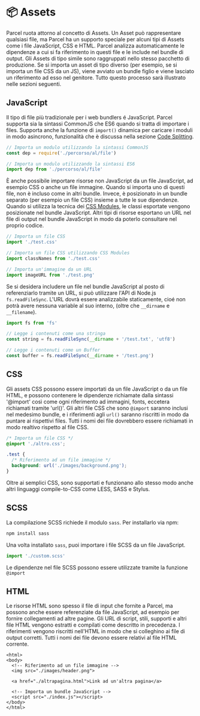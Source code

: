 # 📦 Assets

Parcel ruota attorno al concetto di Assets. Un Asset può rappresentare qualsiasi file, ma Parcel ha un supporto speciale per alcuni tipi di Assets come i file JavaScript, CSS e HTML. Parcel analizza automaticamente le dipendenze a cui si fa riferimento in questi file e le include nel bundle di output. Gli Assets di tipo simile sono raggruppati nello stesso pacchetto di produzione. Se si importa un asset di tipo diverso \(per esempio, se si importa un file CSS da un JS\), viene avviato un bundle figlio e viene lasciato un riferimento ad esso nel genitore. Tutto questo processo sarà illustrato nelle sezioni seguenti.

## JavaScript

Il tipo di file più tradizionale per i web bundlers é JavaScript. Parcel supporta sia la sintassi CommonJS che ES6 quando si tratta di importare i files. Supporta anche la funzione di `import()` dinamica per caricare i moduli in modo asincrono, funzionalità che è discussa nella sezione [Code Splitting](https://github.com/amymariaparker2401/website/tree/574adba7f88c1181c822d553056158f78247bbe7/src/i18n/it/docs/code_splitting.html).

```javascript
// Importa un modulo utilizzando la sintassi CommonJS
const dep = require('./percorso/al/file')

// Importa un modulo utilizzando la sintassi ES6
import dep from './percorso/al/file'
```

È anche possibile importare risorse non JavaScript da un file JavaScript, ad esempio CSS o anche un file immagine. Quando si importa uno di questi file, non è incluso come in altri bundle. Invece, è posizionato in un bundle separato \(per esempio un file CSS\) insieme a tutte le sue dipendenze. Quando si utilizza la tecnica dei [CSS Modules](https://github.com/css-modules/css-modules), le classi esportate vengono posizionate nel bundle JavaScript. Altri tipi di risorse esportano un URL nel file di output nel bundle JavaScript in modo da poterlo consultare nel proprio codice.

```javascript
// Importa un file CSS
import './test.css'

// Importa un file CSS utilizzando CSS Modules
import classNames from './test.css'

// Importa un'immagine da un URL
import imageURL from './test.png'
```

Se si desidera includere un file nel bundle JavaScript al posto di referenziarlo tramite un URL, si può utilizzare l'API di Node.js `fs.readFileSync`. L'URL dovrà essere analizzabile staticamente, cioé non potrà avere nessuna variable al suo interno, \(oltre che `__dirname` e `__filename`\).

```javascript
import fs from 'fs'

// Legge i contenuti come una stringa
const string = fs.readFileSync(__dirname + '/test.txt', 'utf8')

// Legge i contenuti come un Buffer
const buffer = fs.readFileSync(__dirname + '/test.png')
```

## CSS

Gli assets CSS possono essere importati da un file JavaScript o da un file HTML, e possono contenere le dipendenze richiamate dalla sintassi '@import' così come ogni riferimento ad immagini, fonts, eccetera richiamati tramite 'url\(\)'. Gli altri file CSS che sono `@import` saranno inclusi nel medesimo bundle, e i riferimenti agli `url()` saranno riscritti in modo da puntare ai rispettivi files. Tutti i nomi dei file dovrebbero essere richiamati in modo realtivo rispetto al file CSS.

```css
/* Importa un file CSS */
@import './altro.css';

.test {
  /* Riferimento ad un file immagine */
  background: url('./images/background.png');
}
```

Oltre ai semplici CSS, sono supportati e funzionano allo stesso modo anche altri linguaggi compile-to-CSS come LESS, SASS e Stylus.

## SCSS

La compilazione SCSS richiede il modulo `sass`. Per installarlo via npm:

```bash
npm install sass
```

Una volta installato `sass`, puoi importare i file SCSS da un file JavaScript.

```javascript
import './custom.scss'
```

Le dipendenze nel file SCSS possono essere utilizzate tramite la funzione `@import`

## HTML

Le risorse HTML sono spesso il file di input che fornite a Parcel, ma possono anche essere referenziate da file JavaScript, ad esempio per fornire collegamenti ad altre pagine. Gli URL di script, stili, supporti e altri file HTML vengono estratti e compilati come descritto in precedenza. I riferimenti vengono riscritti nell'HTML in modo che si colleghino ai file di output corretti. Tutti i nomi dei file devono essere relativi al file HTML corrente.

```markup
<html>
<body>
  <!-- Riferimento ad un file immagine -->
  <img src="./images/header.png">

  <a href="./altrapagina.html">Link ad un'altra pagina</a>

  <!-- Importa un bundle JavaScript -->
  <script src="./index.js"></script>
</body>
</html>
```

